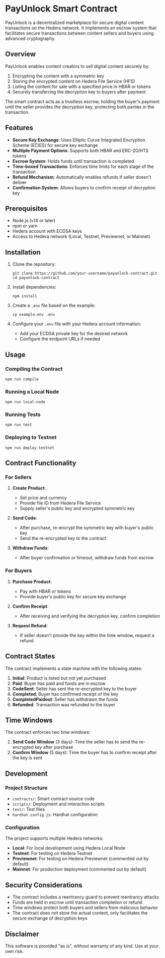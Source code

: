 # PayUnlock Smart Contract

PayUnlock is a decentralized marketplace for secure digital content transactions on the Hedera network. It implements an escrow system that facilitates secure transactions between content sellers and buyers using advanced cryptography.

## Overview

PayUnlock enables content creators to sell digital content securely by:
1. Encrypting the content with a symmetric key
2. Storing the encrypted content on Hedera File Service (HFS)
3. Listing the content for sale with a specified price in HBAR or tokens
4. Securely transferring the decryption key to buyers after payment

The smart contract acts as a trustless escrow, holding the buyer's payment until the seller provides the decryption key, protecting both parties in the transaction.

## Features

- **Secure Key Exchange**: Uses Elliptic Curve Integrated Encryption Scheme (ECIES) for secure key exchange
- **Multiple Payment Options**: Supports both HBAR and ERC-20/HTS tokens
- **Escrow System**: Holds funds until transaction is completed
- **Time-boxed Transactions**: Enforces time limits for each stage of the transaction
- **Refund Mechanism**: Automatically enables refunds if seller doesn't deliver
- **Confirmation System**: Allows buyers to confirm receipt of decryption key

## Prerequisites

- Node.js (v14 or later)
- npm or yarn
- Hedera account with ECDSA keys
- Access to Hedera network (Local, Testnet, Previewnet, or Mainnet)

## Installation

1. Clone the repository:
   ```
   git clone https://github.com/your-username/payunlock-contract.git
   cd payunlock-contract
   ```

2. Install dependencies:
   ```
   npm install
   ```

3. Create a `.env` file based on the example:
   ```
   cp example.env .env
   ```

4. Configure your `.env` file with your Hedera account information:
   - Add your ECDSA private key for the desired network
   - Configure the endpoint URLs if needed

## Usage

### Compiling the Contract

```
npm run compile
```

### Running a Local Node

```
npm run local-node
```

### Running Tests

```
npm run test
```

### Deploying to Testnet

```
npm run deploy-testnet
```

## Contract Functionality

### For Sellers

1. **Create Product**:
   - Set price and currency
   - Provide file ID from Hedera File Service
   - Supply seller's public key and encrypted symmetric key

2. **Send Code**:
   - After purchase, re-encrypt the symmetric key with buyer's public key
   - Send the re-encrypted key to the contract

3. **Withdraw Funds**:
   - After buyer confirmation or timeout, withdraw funds from escrow

### For Buyers

1. **Purchase Product**:
   - Pay with HBAR or tokens
   - Provide buyer's public key for secure key exchange

2. **Confirm Receipt**:
   - After receiving and verifying the decryption key, confirm completion

3. **Request Refund**:
   - If seller doesn't provide the key within the time window, request a refund

## Contract States

The contract implements a state machine with the following states:

1. **Initial**: Product is listed but not yet purchased
2. **Paid**: Buyer has paid and funds are in escrow
3. **CodeSent**: Seller has sent the re-encrypted key to the buyer
4. **Completed**: Buyer has confirmed receipt of the key
5. **CompletedPaidout**: Seller has withdrawn the funds
6. **Refunded**: Transaction was refunded to the buyer

## Time Windows

The contract enforces two time windows:

1. **Send Code Window** (3 days): Time the seller has to send the re-encrypted key after purchase
2. **Confirm Window** (5 days): Time the buyer has to confirm receipt after the key is sent

## Development

### Project Structure

- `contracts/`: Smart contract source code
- `scripts/`: Deployment and interaction scripts
- `test/`: Test files
- `hardhat.config.js`: Hardhat configuration

### Configuration

The project supports multiple Hedera networks:

- **Local**: For local development using Hedera Local Node
- **Testnet**: For testing on Hedera Testnet
- **Previewnet**: For testing on Hedera Previewnet (commented out by default)
- **Mainnet**: For production deployment (commented out by default)

## Security Considerations

- The contract includes a reentrancy guard to prevent reentrancy attacks
- Funds are held in escrow until transaction completion or refund
- Time windows protect both buyers and sellers from malicious behavior
- The contract does not store the actual content, only facilitates the secure exchange of decryption keys

## Disclaimer

This software is provided "as is", without warranty of any kind. Use at your own risk.
